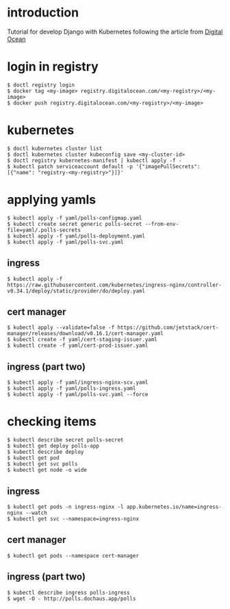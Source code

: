 # introduction

Tutorial for develop Django with Kubernetes following the article from [Digital Ocean](https://www.digitalocean.com/community/tutorials/how-to-deploy-a-scalable-and-secure-django-application-with-kubernetes)

# login in registry

```
$ doctl registry login
$ docker tag <my-image> registry.digitalocean.com/<my-registry>/<my-image>
$ docker push registry.digitalocean.com/<my-registry>/<my-image>
```

# kubernetes

```
$ doctl kubernetes cluster list
$ doctl kubernetes cluster kubeconfig save <my-cluster-id>
$ doctl registry kubernetes-manifest | kubectl apply -f -
$ kubectl patch serviceaccount default -p '{"imagePullSecrets": [{"name": "registry-<my-registry>"}]}'
```

# applying yamls

```
$ kubectl apply -f yaml/polls-configmap.yaml
$ kubectl create secret generic polls-secret --from-env-file=yaml/.polls-secrets
$ kubectl apply -f yaml/polls-deployment.yaml
$ kubectl apply -f yaml/polls-svc.yaml
```

## ingress

```
$ kubectl apply -f https://raw.githubusercontent.com/kubernetes/ingress-nginx/controller-v0.34.1/deploy/static/provider/do/deploy.yaml
```

## cert manager

```
$ kubectl apply --validate=false -f https://github.com/jetstack/cert-manager/releases/download/v0.16.1/cert-manager.yaml
$ kubectl create -f yaml/cert-staging-issuer.yaml
$ kubectl create -f yaml/cert-prod-issuer.yaml
```

## ingress (part two)

```
$ kubectl apply -f yaml/ingress-nginx-scv.yaml
$ kubectl apply -f yaml/polls-ingress.yaml
$ kubectl apply -f yaml/polls-svc.yaml --force
```

# checking items

```
$ kubectl describe secret polls-secret
$ kubectl get deploy polls-app
$ kubectl describe deploy
$ kubectl get pod
$ kubectl get svc polls
$ kubectl get node -o wide
```

## ingress

```
$ kubectl get pods -n ingress-nginx -l app.kubernetes.io/name=ingress-nginx --watch
$ kubectl get svc --namespace=ingress-nginx
```

## cert manager

```
$ kubectl get pods --namespace cert-manager
```

## ingress (part two)

```
$ kubectl describe ingress polls-ingress
$ wget -O - http://polls.dochaus.app/polls
```